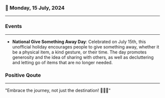 ### 📅 Monday, 15 July, 2024
------
### Events
------
- **National Give Something Away Day**: Celebrated on July 15th, this unofficial holiday encourages people to give something away, whether it be a physical item, a kind gesture, or their time. The day promotes generosity and the idea of sharing with others, as well as decluttering and letting go of items that are no longer needed. 

### Positive Qoute
------
"Embrace the journey, not just the destination! 🌟🚀😊"

